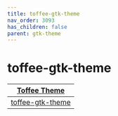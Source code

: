 ```yaml
---
title: toffee-gtk-theme
nav_order: 3093
has_children: false
parent: gtk-theme
---
```



# toffee-gtk-theme

| [Toffee Theme](https://samwhelp.github.io/note-about-theme/read/desktop-theme/themes/toffee-theme.html) |
| --- |
| [toffee-gtk-theme](https://github.com/vinceliuice/Toffee-gtk-theme) |
